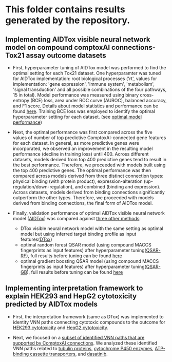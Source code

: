 # This folder contains results generated by the repository.

## Implementing AIDTox visible neural network model on compound comptoxAI connections-Tox21 assay outcome datasets 

+ First, hyperparameter tuning of AIDTox model was performed to find the optimal setting for each Tox21 dataset. One hyperparamter was tuned for AIDTox implementation: root biological processes ('rt', values for implementation: 'gene expression', 'immune system', 'metabolism', 'signal transduction' and all possible combinations of the four pathways, 15 in total). Model performance was measured using binary cross-entropy (BCE) loss, area under ROC curve (AUROC), balanced accuracy, and F1 score. Details about model statistics and performance can be found [here](compound_select_gene_comptoxai_tox21_implementation/compound_select_gene_comptoxai_tox21_implementation/compound_select_gene_comptoxai_tox21_implementation_performance_summary.tsv). Training BCE loss was employed to identify the optimal hyperparameter setting for each dataset. (see [optimal model performance](compound_select_gene_comptoxai_tox21_implementation/compound_select_gene_comptoxai_tox21_implementation_optimal_performance_summary_by_training_root_loss.tsv))

+ Next, the optimal performance was first compared across the five values of number of top predictive ComptoxAI-connected gene features for each dataset. In general, as more predictive genes were incorporated, we observed an improvement in the resulting model performance (decline in training loss) until 400. Across different datasets, models derived from top 400 predictive genes tend to result in the best performance. Therefore, we proceeded with models built using the top 400 predictive genes. The optimal performance was then compared across models derived from three distinct connection types: physical binding (with protein product), expression-alteration (up-regulation/down-regulation), and combined (binding and expression). Across datasets, models derived from binding connections significantly outperform the other types. Therefore, we proceeded with models derived from binding connections, the final form of AIDTox model. 

+ Finally, validation performance of optimal AIDTox visible neural network model ([AIDTox](compound_select_gene_comptoxai_tox21_implementation/compound_select_gene_comptoxai_tox21_implementation_optimal_performance_summary_by_training_root_loss.tsv)) was compared against [three other methods](compound_select_gene_comptoxai_tox21_implementation/compound_select_gene_comptoxai_tox21_compare_files.tsv):
  + DTox visible neural network model with the same setting as optimal model but using inferred target binding profile as input features([DTox](compound_comptoxai_target_probability_tox21_implementation/select_gene_comptoxai/compound_target_probability_compare_select_gene_comptoxai_binding_dtox_performance_summary.tsv))
  + optimal random forest QSAR model (using compound MACCS fingerprints as input features) after hyperparameter tuning([QSAR-RF](compound_structure_tox21_simple/select_gene_comptoxai/binding/randomforest/compound_structure_fingerprint_maccs_compare_select_gene_comptoxai_binding_tox21_simple_randomforest_optimal_performance_summary_by_training_log_loss.tsv)), full results before tuning can be found [here](compound_structure_tox21_simple/select_gene_comptoxai/binding/randomforest/compound_structure_fingerprint_maccs_compare_select_gene_comptoxai_binding_tox21_simple_randomforest_performance_summary.tsv) 
  + optimal gradient boosting QSAR model (using compound MACCS fingerprints as input features) after hyperparameter tuning([QSAR-GB](compound_structure_tox21_simple/select_gene_comptoxai/binding/xgboost/compound_structure_fingerprint_maccs_compare_select_gene_comptoxai_binding_tox21_simple_xgboost_optimal_performance_summary_by_training_log_loss.tsv)), full results before tuning can be found [here](compound_structure_tox21_simple/select_gene_comptoxai/binding/xgboost/compound_structure_fingerprint_maccs_compare_select_gene_comptoxai_binding_tox21_simple_xgboost_performance_summary.tsv)

## Implementing interpretation framework to explain HEK293 and HepG2 cytotoxicity predicted by AIDTox models

+ First, the interpretation framework (same as DTox) was implemented to identity VNN paths connecting cytotoxic compounds to the outcome for [HEK293 cytotoxicity](compound_select_gene_comptoxai_tox21_interpret/binding/gamma-epsilon_0.001_0.1/compound_select_gene_comptoxai_binding_tox21-rt-viability-hek293-p1_400_rt_33_ps_5_re_0_st_0_xs_20_al_0.5_ld_1e-04_model.pt_gamma-epsilon_0.001_0.1_path_relevance_pv.tsv) and [HepG2 cytotoxicity](compound_select_gene_comptoxai_tox21_interpret/binding/gamma-epsilon_0.001_0.1/compound_select_gene_comptoxai_binding_tox21-rt-viability-hepg2-p1_400_rt_33_ps_5_re_0_st_0_xs_20_al_0.5_ld_1e-04_model.pt_gamma-epsilon_0.001_0.1_path_relevance_pv.tsv).

+ Next, we focused on a [subset of identified VNN paths that are supported by ComptoxAI connections](compound_select_gene_comptoxai_tox21_interpret_analysis/compound_select_gene_comptoxai_binding_tox21-rt-viability-hek293-p1_400_rt_33_ps_5_re_0_st_0_xs_20_al_0.5_ld_1e-04_model.pt_gamma-epsilon_0.001_0.1_target_path_relevance_pv.tsv). We analyzed these identified VNN paths related to [tubulin proteins](compound_select_gene_comptoxai_tox21_interpret_analysis/tubulin_pathway_relations.tsv), [cytochrome P450 enzymes](compound_select_gene_comptoxai_tox21_interpret_analysis/cytochrome_p450_pathway_relations.tsv), [ATP-binding cassette transporters](compound_select_gene_comptoxai_tox21_interpret_analysis/abc_pathway_relations.tsv), and [dasatinib](compound_select_gene_comptoxai_tox21_interpret_analysis/dasatinib_pathway_relations.tsv).



